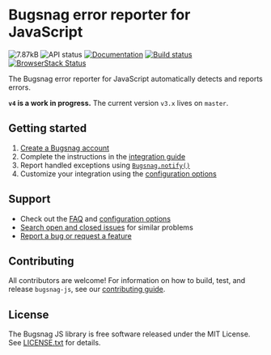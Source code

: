 # Bugsnag error reporter for JavaScript
![7.87kB](https://img.shields.io/badge/size-7.87kB-green.svg)
![API status](https://img.shields.io/badge/api-unstable-yellow.svg)
[![Documentation](https://img.shields.io/badge/docs-outdated-red.svg)](https://docs.bugsnag.com/platforms/browsers)
[![Build status](https://travis-ci.org/bugsnag/bugsnag-js.svg?branch=v4)](https://travis-ci.org/bugsnag/bugsnag-js)
[![BrowserStack Status](https://www.browserstack.com/automate/badge.svg?badge_key=VkNhNGlWRTV6c1Z1VXByYmxFTCtwbUd4M1p5cUI3KzFWRTJvaWk3WFZBTT0tLTBNZjFuM2ZJbW0vUDBPZ1pMQ3ZCd2c9PQ==--003c472323b43561f74fdbca9f732de0f609c74c)](https://www.browserstack.com/automate/public-build/VkNhNGlWRTV6c1Z1VXByYmxFTCtwbUd4M1p5cUI3KzFWRTJvaWk3WFZBTT0tLTBNZjFuM2ZJbW0vUDBPZ1pMQ3ZCd2c9PQ==--003c472323b43561f74fdbca9f732de0f609c74c)

The Bugsnag error reporter for JavaScript automatically detects and reports errors.

__`v4` is a work in progress.__ The current version `v3.x` lives on `master`.

## Getting started

1. [Create a Bugsnag account](https://bugsnag.com)
2. Complete the instructions in the [integration guide](https://docs.bugsnag.com/platforms/browsers)
3. Report handled exceptions using
   [`Bugsnag.notify()`](https://docs.bugsnag.com/platforms/browsers/#reporting-handled-exceptions)
4. Customize your integration using the
   [configuration options](https://docs.bugsnag.com/platforms/browsers/configuration-options/)

## Support

* Check out the [FAQ](https://docs.bugsnag.com/platforms/browsers/faq/) and [configuration options](https://docs.bugsnag.com/platforms/browsers/configuration-options/)
* [Search open and closed issues](https://github.com/bugsnag/bugsnag-js/issues?q=is%3Aissue) for similar problems
* [Report a bug or request a feature](https://github.com/bugsnag/bugsnag-js/issues/new)

## Contributing

All contributors are welcome! For information on how to build, test, and release
`bugsnag-js`, see our
[contributing guide](https://github.com/bugsnag/bugsnag-js/blob/master/CONTRIBUTING.md).

## License

The Bugsnag JS library is free software released under the MIT License. See
[LICENSE.txt](https://github.com/bugsnag/bugsnag-js/blob/master/LICENSE.txt) for
details.
